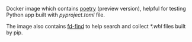 Docker image which contains [poetry](https://poetry.eustace.io/) (preview version), helpful for testing Python app built with *pyproject.toml* file.

The image also contains [fd-find](https://github.com/sharkdp/fd) to help search and collect *\*.whl* files built by pip.
